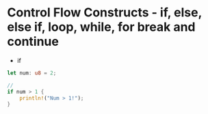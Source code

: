 # Control Flow Constructs - if, else, else if, loop, while, for break and continue

- if
```rust
let num: u8 = 2;

//
if num > 1 {
    println!("Num > 1!");
}
```


